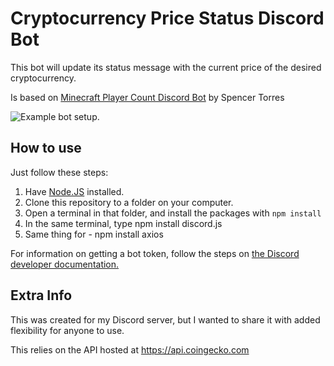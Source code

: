 # Cryptocurrency Price Status Discord Bot

This bot will update its status message with the current price of the desired cryptocurrency.

Is based on [Minecraft Player Count Discord Bot](https://github.com/SpencerTorres/Minecraft-Player-Count-Discord-Bot) by Spencer Torres

![Example bot setup.](https://i.imgur.com/aDy2dpj.png)

## How to use

Just follow these steps:
1. Have [Node.JS](https://nodejs.org) installed.
2. Clone this repository to a folder on your computer.
3. Open a terminal in that folder, and install the packages with `npm install`
4. In the same terminal, type npm install discord.js
5. Same thing for - npm install axios

For information on getting a bot token, follow the steps on [the Discord developer documentation.](https://discordapp.com/developers/docs/intro)

## Extra Info

This was created for my Discord server, but I wanted to share it with added flexibility for anyone to use.

This relies on the API hosted at https://api.coingecko.com
